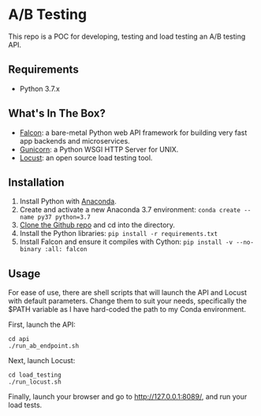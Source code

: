 # A/B Testing

This repo is a POC for developing, testing and load testing an A/B testing API.

## Requirements

* Python 3.7.x

## What's In The Box?

* [Falcon](https://falconframework.org/#): a bare-metal Python web API framework for building very fast app backends and microservices.
* [Gunicorn](https://gunicorn.org/): a Python WSGI HTTP Server for UNIX.
* [Locust](https://locust.io/): an open source load testing tool.


## Installation

1. Install Python with [Anaconda](https://www.anaconda.com/download/).
2. Create and activate a new Anaconda 3.7 environment: `conda create --name py37 python=3.7`
3. [Clone the Github repo](https://github.com/rdempsey/ab_testing) and cd into the directory.
4. Install the Python libraries: `pip install -r requirements.txt`
5. Install Falcon and ensure it compiles with Cython: `pip install -v --no-binary :all: falcon`


## Usage

For ease of use, there are shell scripts that will launch the API and Locust with default parameters. Change them to suit your needs, specifically the $PATH variable as I have hard-coded the path to my Conda environment.

First, launch the API:

```
cd api
./run_ab_endpoint.sh
```

Next, launch Locust:

```
cd load_testing
./run_locust.sh
```

Finally, launch your browser and go to http://127.0.0.1:8089/, and run your load tests.